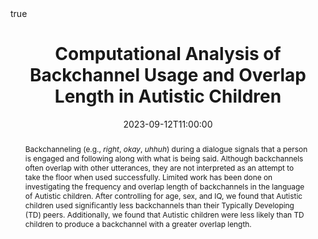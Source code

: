 ---
title: "Computational Analysis of Backchannel Usage and Overlap Length in Autistic Children"
event: "ICARD Workshop, Session 2"
location: "ICARD Workshop @ SIGDIAL 2023 Conference, Prague, Czechia"
  
tags: []

date: 2023-09-12T11:00:00
date_end: 2023-09-12T11:40:00

links:
- icon: desktop
  icon_pack: fas
  name: Workshop Website
  url: https://sites.google.com/colby.edu/sigdial23-ws-autism-research/home
  
  

abstract: "Backchanneling (e.g., *right*, *okay*, *uhhuh*) during a dialogue signals that a person is engaged and following along with what is being said. Although backchannels often overlap with other utterances, they are not interpreted as an attempt to take the floor when used successfully. Limited work has been done on investigating the frequency and overlap length of backchannels in the language of Autistic children. After controlling for age, sex, and IQ, we found that Autistic children used significantly less backchannels than their Typically Developing (TD) peers. Additionally, we found that Autistic children were less likely than TD children to produce a backchannel with a greater overlap length."

abstract_short: ""

all_day: false
authors: []
draft: false
featured: false
math: true
---